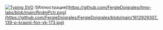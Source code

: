 [![Typing SVG](https://readme-typing-svg.herokuapp.com?font=Indie+Flower&size=29&pause=1000&color=DF3030&background=10101000&center=true&vCenter=true&random=false&width=435&lines=Hi!+I'm+Fergie+Doigrales.+%F0%9F%90%87;+I+am+a+student+at+ITMO+University%2C+%E2%9D%A4%EF%B8%8F;faculty+of+Software+Engineering.+%F0%9F%90%B0)](https://git.io/typing-svg)
![Иллюстрация](https://github.com/FergieDoigrales/itmo-labs/blob/main/RndmPctr.png](https://github.com/FergieDoigrales/FergieDoigrales/blob/main/1612929307_139-p-krasnii-fon-vk-173.jpg)
